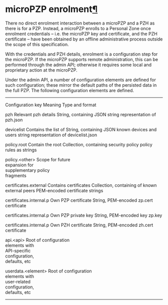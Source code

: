 microPZP enrolment[¶](#microPZP-enrolment)
==========================================

There no direct enrolment interaction between a microPZP and a PZH as
there is for a PZP. Instead, a microPZP enrolls to a Personal Zone once
enrolment credentials – i.e. the microPZP key and certificate, and the
PZH certificate – have been obtained by an offline administrative
process outside the scope of this specification.

With the credentials and PZH details, enrolment is a configuration step
for the microPZP. If the microPZP supports remote administration, this
can be performed through the admin API; otherwise it requires some local
and proprietary action at the microPZP.

Under the admin API, a number of configuration elements are defined for
such configuration; these mirror the default paths of the persisted data
in the full PZP. The following configuration elements are defined.

  ----------------------- ----------------------- -----------------------
  Configuration key       Meaning                 Type and format

  pzh                     Relevant pzh details    String, containing JSON
                                                  string representation
                                                  of pzh.json

  devicelist              Contains the list of    String, containing JSON
                          known devices and users string representation
                                                  of devicelist.json

  policy.root             Contain the root        Collection, containing
                          security policy         policy rules as strings

  policy.\<other\>        Scope for future        
                          expansion for           
                          supplementary policy    
                          fragments               

  certificates.external   Contains certificates   Collection, containing
                          of known external peers PEM-encoded certificate
                                                  strings

  certificates.internal.p Own PZP certificate     String, PEM-encoded
  zp.cert                                         certificate

  certificates.internal.p Own PZP private key     String, PEM-encoded key
  zp.key                                          

  certificates.internal.p Own PZH certificate     String, PEM-encoded
  zh.cert                                         certificate

  api.\<api\>             Root of configuration   
                          elements with           
                          API-specific            
                          configuration,          
                          defaults, etc           

  userdata.\<element\>    Root of configuration   
                          elements with           
                          user-related            
                          configuration,          
                          defaults, etc           
  ----------------------- ----------------------- -----------------------


